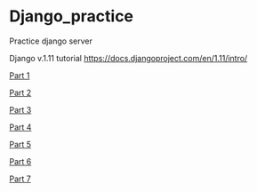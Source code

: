 # Django_practice
Practice django server

Django v.1.11 tutorial 
https://docs.djangoproject.com/en/1.11/intro/

[Part 1](https://docs.djangoproject.com/en/1.11/intro/tutorial01/)

[Part 2](https://docs.djangoproject.com/en/1.11/intro/tutorial02/)

[Part 3](https://docs.djangoproject.com/en/1.11/intro/tutorial03/)

[Part 4](https://docs.djangoproject.com/en/1.11/intro/tutorial04/)

[Part 5](https://docs.djangoproject.com/en/1.11/intro/tutorial05/)

[Part 6](https://docs.djangoproject.com/en/1.11/intro/tutorial06/)

[Part 7](https://docs.djangoproject.com/en/1.11/intro/tutorial07/)

